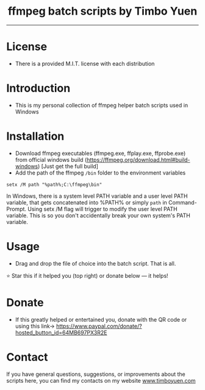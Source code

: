
<h1 align="center"> ffmpeg batch scripts by Timbo Yuen</h1>
<hr/>

# License

- There is a provided M.I.T. license with each distribution

# Introduction

- This is my personal collection of ffmpeg helper batch scripts used in Windows

# Installation 

- Download ffmpeg executables (ffmpeg.exe, ffplay.exe, ffprobe.exe) from official windows build (https://ffmpeg.org/download.html#build-windows)  [Just get the full build]
- Add the path of the ffmpeg `/bin` folder to the environment variables

```command
setx /M path "%path%;C:\ffmpeg\bin"
```
In Windows, there is a system level PATH variable and a user level PATH variable, that gets concatenated into %PATH% or simply `path` in Command-Prompt.  Using setx /M flag will trigger to modify the user level PATH variable.  This is so you don't accidentally break your own system's PATH variable. 

# Usage

- Drag and drop the file of choice into the batch script.  That is all.


:star: Star this if it helped you (top right) or donate below — it helps!

# Donate

- If this greatly helped or entertained you, donate with the QR code or using this link-> https://www.paypal.com/donate/?hosted_button_id=64MB697PX3R2E

<p align="center>
	<img src="images/donate-qr.png" align="center" height="128">
</p>
<p align="center>
	<img src="images/coffee-pizza-meme.png" align="center" height="160">
</p>

#  Contact
If you have general questions, suggestions, or improvements about the scripts here, you can find my contacts on my website
www.timboyuen.com